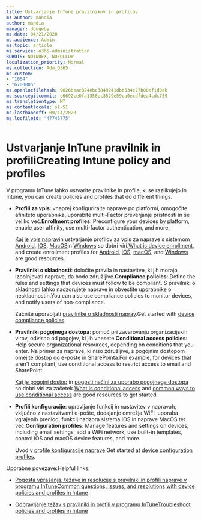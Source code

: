 ```yaml
---
title: Ustvarjanje InTune pravilnikov in profilov
ms.author: mandia
author: mandia
manager: dougeby
ms.date: 04/21/2020
ms.audience: Admin
ms.topic: article
ms.service: o365-administration
ROBOTS: NOINDEX, NOFOLLOW
localization_priority: Normal
ms.collection: Adm_O365
ms.custom:
- "1064"
- "6700005"
ms.openlocfilehash: 9026beac824ebc3849241dbb534c27b00ef1d0eb
ms.sourcegitcommit: c6692ce0fa1358ec3529e59ca0ecdfdea4cdc759
ms.translationtype: MT
ms.contentlocale: sl-SI
ms.lasthandoff: 09/14/2020
ms.locfileid: "47746775"
---
```

# <a name="creating-intune-policy-and-profiles"></a><span data-ttu-id="ed205-102">Ustvarjanje InTune pravilnik in profili</span><span class="sxs-lookup"><span data-stu-id="ed205-102">Creating Intune policy and profiles</span></span>

<span data-ttu-id="ed205-103">V programu InTune lahko ustvarite pravilnike in profile, ki se razlikujejo.</span><span class="sxs-lookup"><span data-stu-id="ed205-103">In Intune, you can create policies and profiles that do different things.</span></span>

- <span data-ttu-id="ed205-104">**Profili za vpis**: vnaprej konfigurirajte naprave po platformi, omogočite afiniteto uporabnika, uporabite multi-Factor preverjanje pristnosti in še veliko več.</span><span class="sxs-lookup"><span data-stu-id="ed205-104">**Enrollment profiles**: Preconfigure your devices by platform, enable user affinity, use multi-factor authentication, and more.</span></span>

  <span data-ttu-id="ed205-105">[Kaj je vpis naprav](https://docs.microsoft.com/intune/device-enrollment)in ustvarjanje profilov za vpis za naprave s sistemom [Android](https://docs.microsoft.com/intune/android-enroll), [IOS](https://docs.microsoft.com/intune/ios-enroll), [MacOS](https://docs.microsoft.com/intune/macos-enroll)in [Windows](https://docs.microsoft.com/intune/windows-enrollment-methods) so dobri viri.</span><span class="sxs-lookup"><span data-stu-id="ed205-105">[What is device enrollment](https://docs.microsoft.com/intune/device-enrollment), and create enrollment profiles for [Android](https://docs.microsoft.com/intune/android-enroll), [iOS](https://docs.microsoft.com/intune/ios-enroll), [macOS](https://docs.microsoft.com/intune/macos-enroll), and [Windows](https://docs.microsoft.com/intune/windows-enrollment-methods) are good resources.</span></span>

- <span data-ttu-id="ed205-106">**Pravilniki o skladnosti**: določite pravila in nastavitve, ki jih morajo izpolnjevati naprave, da bodo združljive.</span><span class="sxs-lookup"><span data-stu-id="ed205-106">**Compliance policies**: Define the rules and settings that devices must follow to be compliant.</span></span> <span data-ttu-id="ed205-107">S pravilniki o skladnosti lahko nadzorujete naprave in obvestite uporabnike o neskladnostih.</span><span class="sxs-lookup"><span data-stu-id="ed205-107">You can also use compliance policies to monitor devices, and notify users of non-compliance.</span></span>

  <span data-ttu-id="ed205-108">Začnite uporabljati [pravilnike o skladnosti naprav](https://docs.microsoft.com/intune/device-compliance-get-started).</span><span class="sxs-lookup"><span data-stu-id="ed205-108">Get started with [device compliance policies](https://docs.microsoft.com/intune/device-compliance-get-started).</span></span>
- <span data-ttu-id="ed205-109">**Pravilniki pogojnega dostopa**: pomoč pri zavarovanju organizacijskih virov, odvisno od pogojev, ki jih vnesete.</span><span class="sxs-lookup"><span data-stu-id="ed205-109">**Conditional access policies**: Help secure organizational resources, depending on conditions that you enter.</span></span> <span data-ttu-id="ed205-110">Na primer za naprave, ki niso združljive, s pogojnim dostopom omejite dostop do e-pošte in SharePointa.</span><span class="sxs-lookup"><span data-stu-id="ed205-110">For example, for devices that aren't compliant, use conditional access to restrict access to email and SharePoint.</span></span>

  <span data-ttu-id="ed205-111">[Kaj je pogojni dostop](https://docs.microsoft.com/intune/conditional-access) in [pogosti načini za uporabo pogojnega dostopa](https://docs.microsoft.com/intune/conditional-access-intune-common-ways-use) so dobri viri za začetek.</span><span class="sxs-lookup"><span data-stu-id="ed205-111">[What is conditional access](https://docs.microsoft.com/intune/conditional-access) and [common ways to use conditional access](https://docs.microsoft.com/intune/conditional-access-intune-common-ways-use) are good resources to get started.</span></span>

- <span data-ttu-id="ed205-112">**Profili konfiguracije**: upravljanje funkcij in nastavitev v napravah, vključno z nastavitvami e-pošte, dodajanje omrežja WiFi, uporaba vgrajenih predlog, funkcij nadzora sistema IOS in naprave MacOS ter več.</span><span class="sxs-lookup"><span data-stu-id="ed205-112">**Configuration profiles**: Manage features and settings on devices, including email settings, add a WiFi network, use built-in templates, control iOS and macOS device features, and more.</span></span>

  <span data-ttu-id="ed205-113">Uvod v [profile konfiguracije naprave](https://docs.microsoft.com/intune/device-profiles).</span><span class="sxs-lookup"><span data-stu-id="ed205-113">Get started at [device configuration profiles](https://docs.microsoft.com/intune/device-profiles).</span></span>

<span data-ttu-id="ed205-114">Uporabne povezave:</span><span class="sxs-lookup"><span data-stu-id="ed205-114">Helpful links:</span></span>

- [<span data-ttu-id="ed205-115">Pogosta vprašanja, težave in resolucije s pravilniki in profili naprave v programu InTune</span><span class="sxs-lookup"><span data-stu-id="ed205-115">Common questions, issues, and resolutions with device policies and profiles in Intune</span></span>](https://docs.microsoft.com/intune/device-profile-troubleshoot)

- [<span data-ttu-id="ed205-116">Odpravljanje težav s pravilniki in profili v programu InTune</span><span class="sxs-lookup"><span data-stu-id="ed205-116">Troubleshoot policies and profiles in Intune</span></span>](https://docs.microsoft.com/intune/troubleshoot-policies-in-microsoft-intune)
